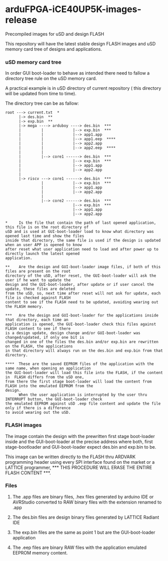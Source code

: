 # arduFPGA-iCE40UP5K-images-release

Precompiled images for uSD and design FLASH

This repository will have the latest stable design FLASH images and uSD memory card tree of designs and applications.

### uSD memory card tree

In order GUI boot-loader to behave as intended there need to fallow a directory tree rule on the uSD memory card.

A practical example is in uSD directory of current repository ( this directory will be updated from time to time).

The directory tree can be as fallow:

```
root ---> current.txt  *
      |-> des.bin  **
      |-> exp.bin  **
      |-> mega ----> arduboy ----> des.bin  ***
      |         |             |--> exp.bin  ***
      |         |             |--> app1.app
      |         |             |--> app1.eep  ****
      |         |             |--> app2.app
      |         |             |--> app2.eep  ****
      |         |
      |         |--> core1 ------> des.bin  ***
      |                       |--> exp.bin  ***
      |                       |--> app1.app
      |                       |--> app2.app
      |
      |-> riscv ---> core1 ------> des.bin  ***
                |             |--> exp.bin  ***
                |             |--> app1.app
                |             |--> app2.app
                |
                |--> core2 ------> des.bin  ***
                              |--> exp.bin  ***
                              |--> app1.app
                              |--> app2.app

```
```
*     Is the file that contain the path of last opened application, this file is on the root directory of
uSD and is used at GUI-boot-loader load to know what directory was opened last time and show the files
inside that directory, the same file is used if the design is updated when an user APP is opened to know
after reset what user application need to load and after power up to directly launch the latest opened
application.

**    Are the design and GUI-boot-loader image files, if both of this files are present on the root
directory of the uSD, after reset, the GUI-boot-loader will ask the user if he want to update the
design and the GUI-boot-loader, after update or if user cancel the update, these files are deleted
from the uSD, so, next time after reset will not ask for update, each file is checked against FLASH
content to see if the FLASH need to be updated, avoiding wearing out the FLASH memory.

***   Are the design and GUI-boot-loader for the applications inside that directory, each time an
application is opened, the GUI-boot-loader check this files against FLASH content to see if there
is a design update, design change and/or GUI-boot-loader was changed/updated, if only one bit is
changed in one of the files the des.bin and/or exp.bin are rewritten on the FLASH, the applications
in that directory will always run on the des.bin and exp.bin from that directory.

****  These are the saved EEPROM files of the application with the same name, when opening an application
the GUI-boot-loader will load this file into the FLASH, if the content in  FLASH differs from the uSD one,
from there the first stage boot-loader will load the content from FLASH into the emulated EEPROM from the
design.
      When the user application is interrupted by the user thru INTERRUPT button, the GUI-boot-loader check
the emulated EEPROM against uSD .eep file content and update the file only if there is a difference
to avoid wearing out the uSD.
```

### FLASH images

The image contain the design with the prewritten first stage boot-loader inside and the GUI-boot-loader at the precise address where both, first stage-bootloader and GUI-boot-loader expect des.bin and exp.bin to be.

This image can be written directly to the FLASH thru ARDVARK programming header using every SPI interface found on the market or a LATTICE programmer, *** THIS PROCEDURE WILL ERASE THE ENTIRE FLASH CONTENT ***.

### Files

1) The .app files are binary files, .hex files generated by arduino IDE or AVRStudio converted to RAW binary files with the extension renamed to .app

2) The des.bin files are design binary files generated by LATTICE Radiant IDE

3) The exp.bin files are the same as point 1 but are the GUI-boot-loader application

4) The .eep files are binary RAW files with the application emulated EEPROM memory content.
